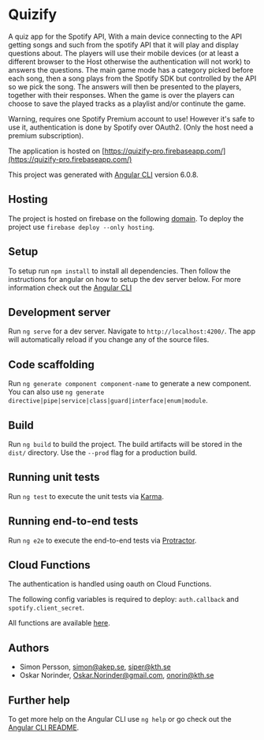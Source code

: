 # Quizify
A quiz app for the Spotify API, With a main device connecting to the API getting
songs and such from the spotify API that it will play and display questions about. The players
will use their mobile devices (or at least a different browser to the Host otherwise the authentication will not work) to answers the questions. The main game mode has a category picked before each song, then a song plays from the Spotify SDK but controlled by the API so we pick the song. The answers will then be presented to the players, together with their responses. When the game is over the players can choose to save the played tracks as a playlist and/or continute the game. 

Warning, requires one Spotify Premium account to use! However it's safe to use it, authentication is done by Spotify over OAuth2. (Only the host need a premium subscription). 

The application is hosted on [https://quizify-pro.firebaseapp.com/](https://quizify-pro.firebaseapp.com/)


This project was generated with [Angular CLI](https://github.com/angular/angular-cli) version 6.0.8.

## Hosting
The project is hosted on firebase on the following [domain](https://quizify-pro.firebaseapp.com). To deploy the project use `firebase deploy --only hosting`. 

## Setup

To setup run `npm install`  to install all dependencies. Then follow the instructions for angular on how to setup the dev server below. For more information check out the [Angular CLI](https://cli.angular.io/) 

## Development server

Run `ng serve` for a dev server. Navigate to `http://localhost:4200/`. The app will automatically reload if you change any of the source files.

## Code scaffolding

Run `ng generate component component-name` to generate a new component. You can also use `ng generate directive|pipe|service|class|guard|interface|enum|module`.

## Build

Run `ng build` to build the project. The build artifacts will be stored in the `dist/` directory. Use the `--prod` flag for a production build.

## Running unit tests

Run `ng test` to execute the unit tests via [Karma](https://karma-runner.github.io).

## Running end-to-end tests

Run `ng e2e` to execute the end-to-end tests via [Protractor](http://www.protractortest.org/).

## Cloud Functions

The authentication is handled using oauth on Cloud Functions.

The following config variables is required to deploy:
`auth.callback` and `spotify.client_secret`.

All functions are available [here](./functions/index.js).

## Authors
* Simon Persson, simon@akep.se, siper@kth.se
* Oskar Norinder, Oskar.Norinder@gmail.com, onorin@kth.se


## Further help

To get more help on the Angular CLI use `ng help` or go check out the [Angular CLI README](https://github.com/angular/angular-cli/blob/master/README.md).
